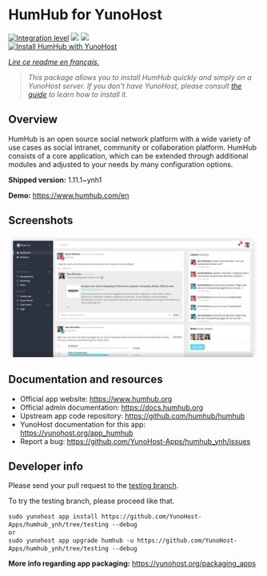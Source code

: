 <!--
N.B.: This README was automatically generated by https://github.com/YunoHost/apps/tree/master/tools/README-generator
It shall NOT be edited by hand.
-->

# HumHub for YunoHost

[![Integration level](https://dash.yunohost.org/integration/humhub.svg)](https://dash.yunohost.org/appci/app/humhub) ![](https://ci-apps.yunohost.org/ci/badges/humhub.status.svg) ![](https://ci-apps.yunohost.org/ci/badges/humhub.maintain.svg)  
[![Install HumHub with YunoHost](https://install-app.yunohost.org/install-with-yunohost.svg)](https://install-app.yunohost.org/?app=humhub)

*[Lire ce readme en français.](./README_fr.md)*

> *This package allows you to install HumHub quickly and simply on a YunoHost server.
If you don't have YunoHost, please consult [the guide](https://yunohost.org/#/install) to learn how to install it.*

## Overview

HumHub is an open source social network platform with a wide variety of use cases as social intranet, community or collaboration platform. HumHub consists of a core application, which can be extended through additional modules and adjusted to your needs by many configuration options. 


**Shipped version:** 1.11.1~ynh1

**Demo:** https://www.humhub.com/en

## Screenshots

![](./doc/screenshots/app_small.png)

## Documentation and resources

* Official app website: https://www.humhub.org
* Official admin documentation: https://docs.humhub.org
* Upstream app code repository: https://github.com/humhub/humhub
* YunoHost documentation for this app: https://yunohost.org/app_humhub
* Report a bug: https://github.com/YunoHost-Apps/humhub_ynh/issues

## Developer info

Please send your pull request to the [testing branch](https://github.com/YunoHost-Apps/humhub_ynh/tree/testing).

To try the testing branch, please proceed like that.
```
sudo yunohost app install https://github.com/YunoHost-Apps/humhub_ynh/tree/testing --debug
or
sudo yunohost app upgrade humhub -u https://github.com/YunoHost-Apps/humhub_ynh/tree/testing --debug
```

**More info regarding app packaging:** https://yunohost.org/packaging_apps